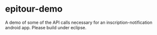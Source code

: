 # epitour-demo
A demo of some of the API calls necessary for an inscription-notification android app. Please build under eclipse. 
